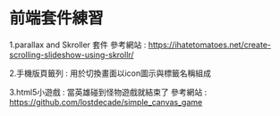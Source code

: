 # 前端套件練習

1.parallax and Skroller 套件
參考網站 : https://ihatetomatoes.net/create-scrolling-slideshow-using-skrollr/

2.手機版頁籤列 : 用於切換畫面以icon圖示與標籤名稱組成

3.html5小遊戲 : 當英雄碰到怪物遊戲就結束了
參考網站 : https://github.com/lostdecade/simple_canvas_game

